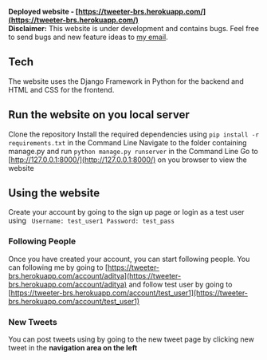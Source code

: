 **Deployed website - [https://tweeter-brs.herokuapp.com/](https://tweeter-brs.herokuapp.com/)**  
**Disclaimer:** This website is under development and contains bugs. Feel free to send bugs and new feature ideas to [my email](mailto:adityabala2005@gmail.com).

## Tech
The website uses the Django Framework in Python for the backend and HTML and CSS for the frontend.

## Run the website on you local server
Clone the repository
Install the required dependencies using `pip install -r requirements.txt` in the Command Line
Navigate to the folder containing manage.py and run `python manage.py runserver` in the Command Line
Go to [http://127.0.0.1:8000/](http://127.0.0.1:8000/) on you browser to view the website

## Using the website
Create your account by going to the sign up page
or login as a test user using `
Username: test_user1
Password: test_pass`

### Following People
Once you have created your account, you can start following people.
You can following me by going to [https://tweeter-brs.herokuapp.com/account/aditya](https://tweeter-brs.herokuapp.com/account/aditya) and follow test user by going to [https://tweeter-brs.herokuapp.com/account/test_user1](https://tweeter-brs.herokuapp.com/account/test_user1)

### New Tweets
You can post tweets using by going to the new tweet page by clicking new tweet in the **navigation area on the left**
